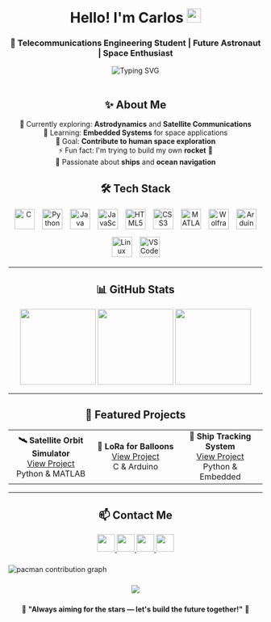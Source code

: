 <div align="center">
  <h1>Hello! I'm Carlos <img src="https://media.giphy.com/media/hvRJCLFzcasrR4ia7z/giphy.gif" width="28"></h1>
</div>

<h3 align="center">🚀 Telecommunications Engineering Student | Future Astronaut | Space Enthusiast</h3>

<div align="center">
  <img src="https://readme-typing-svg.demolab.com?font=Fira+Code&size=20&pause=1000&color=5BCDEC&center=true&width=600&lines=Developing+the+future+between+bits+and+stars" alt="Typing SVG">
</div>

<br>

<h2 align="center">✨ About Me</h2>

<p align="center">
🔭 Currently exploring: <b>Astrodynamics</b> and <b>Satellite Communications</b><br>
🌱 Learning: <b>Embedded Systems</b> for space applications<br>
🎯 Goal: <b>Contribute to human space exploration</b><br>
⚡ Fun fact: I'm trying to build my own <b>rocket</b> 🚀<br>
🚢 Passionate about <b>ships</b> and <b>ocean navigation</b>
</p>

<h2 align="center">🛠️ Tech Stack</h2>

<div align="center">

<div align="center" style="display: flex; justify-content: center; flex-wrap: wrap; gap: 15px; margin: 20px 0;">
  <!-- Lenguajes de programación -->
  <img src="https://cdn.jsdelivr.net/gh/devicons/devicon/icons/c/c-original.svg" height="40" title="C" />
  <img src="https://cdn.jsdelivr.net/gh/devicons/devicon/icons/python/python-original.svg" height="40" title="Python" />
  <img src="https://cdn.jsdelivr.net/gh/devicons/devicon/icons/java/java-original.svg" height="40" title="Java" />
  <img src="https://cdn.jsdelivr.net/gh/devicons/devicon/icons/javascript/javascript-original.svg" height="40" title="JavaScript" />
  
  <!-- Desarrollo web -->
  <img src="https://cdn.jsdelivr.net/gh/devicons/devicon/icons/html5/html5-original.svg" height="40" title="HTML5" />
  <img src="https://cdn.jsdelivr.net/gh/devicons/devicon/icons/css3/css3-original.svg" height="40" title="CSS3" />
  
  <!-- Herramientas matemáticas/científicas -->
  <img src="https://cdn.jsdelivr.net/gh/devicons/devicon/icons/matlab/matlab-original.svg" height="40" title="MATLAB" />
  <img src="https://cdn.jsdelivr.net/gh/devicons/devicon/icons/wolfram/wolfram-original.svg" height="40" title="Wolfram Mathematica" />
  
  <!-- Sistemas embebidos/OS -->
  <img src="https://cdn.jsdelivr.net/gh/devicons/devicon/icons/arduino/arduino-original.svg" height="40" title="Arduino" />
  <img src="https://cdn.jsdelivr.net/gh/devicons/devicon/icons/linux/linux-original.svg" height="40" title="Linux" />
  
  <!-- Herramientas de desarrollo -->
  <img src="https://cdn.jsdelivr.net/gh/devicons/devicon/icons/vscode/vscode-original.svg" height="40" title="VS Code" />
</div>
  
</div>

---

<h2 align="center">📊 GitHub Stats</h2>

<div align="center">
  <img src="https://github-readme-stats.vercel.app/api?username=carlos888nasa&show_icons=true&theme=tokyonight&hide_border=true&include_all_commits=true&count_private=true" height="150" />
  <img src="https://github-readme-stats.vercel.app/api/top-langs/?username=carlos888nasa&layout=compact&theme=tokyonight&hide_border=true" height="150"/>
  <img src="https://streak-stats.demolab.com?user=carlos888nasa&theme=tokyonight&hide_border=true" height="150"/>
</div>

---

<h2 align="center">🚀 Featured Projects</h2>

<div align="center">
  <table>
    <tr>
      <td align="center" width="33%">
        <b>🛰️ Satellite Orbit Simulator</b><br>
        <a href="https://github.com/carlos888nasa/satellite-orbit-sim">View Project</a><br>
        Python & MATLAB
      </td>
      <td align="center" width="33%">
        <b>🎈 LoRa for Balloons</b><br>
        <a href="https://github.com/carlos888nasa/lora-balloon-system">View Project</a><br>
        C & Arduino
      </td>
      <td align="center" width="33%">
        <b>🚢 Ship Tracking System</b><br>
        <a href="https://github.com/carlos888nasa/ship-tracker-iot">View Project</a><br>
        Python & Embedded
      </td>
    </tr>
  </table>
</div>

---

<h2 align="center">📫 Contact Me</h2>

<div align="center">
  <a href="https://github.com/carlos888nasa" target="_blank">
    <img src="https://img.shields.io/badge/GitHub-181717.svg?style=for-the-badge&logo=GitHub&logoColor=white" height="35"/>
  </a>
  <a href="mailto:carlosortegamantero@gmail.com" target="_blank">
    <img src="https://img.shields.io/badge/Gmail-EA4335.svg?style=for-the-badge&logo=Gmail&logoColor=white" height="35"/>
  </a>
  <a href="https://www.linkedin.com/in/carlos-ortega-5b904a23b/" target="_blank">
    <img src="https://img.shields.io/badge/LinkedIn-0A66C2.svg?style=for-the-badge&logo=LinkedIn&logoColor=white" height="35"/>
  </a>
  <a href="https://x.com/carlos888nasa" target="_blank">
    <img src="https://img.shields.io/badge/X-1DA1F2.svg?style=for-the-badge&logo=Twitter&logoColor=white" height="35"/>
  </a>
</div>

###

<picture>
  <source media="(prefers-color-scheme: dark)" srcset="https://raw.githubusercontent.com/carlos888nasa/carlos888nasa/output/pacman-contribution-graph-dark.svg">
  <source media="(prefers-color-scheme: light)" srcset="https://raw.githubusercontent.com/carlos888nasa/carlos888nasa/output/pacman-contribution-graph.svg">
  <img alt="pacman contribution graph" src="https://raw.githubusercontent.com/carlos888nasa/carlos888nasa/output/pacman-contribution-graph.svg">
</picture>

###

<div align="center">
  <img src="https://visitor-badge.laobi.icu/badge?page_id=carlos888nasa.carlos888nasa&"  />
</div>

###

<div align="center">
  <p>🚀 <b>"Always aiming for the stars — let's build the future together!"</b> 🚀</p>
</div>
